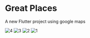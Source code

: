 # Great Places

A new Flutter project using google maps


![4](https://user-images.githubusercontent.com/42120995/138081836-3af450fe-834b-4a6e-bb3a-477c60bf5335.jpg)
![3](https://user-images.githubusercontent.com/42120995/138081841-3f710be1-e57d-4d92-aff0-b434c57d610d.jpg)
![2](https://user-images.githubusercontent.com/42120995/138081844-b0f39ced-848d-4500-bb3e-0cbfa00909ed.jpg)
![1](https://user-images.githubusercontent.com/42120995/138081845-bd35ae1a-58fa-4b81-bf68-a88c5cb55416.jpg)

